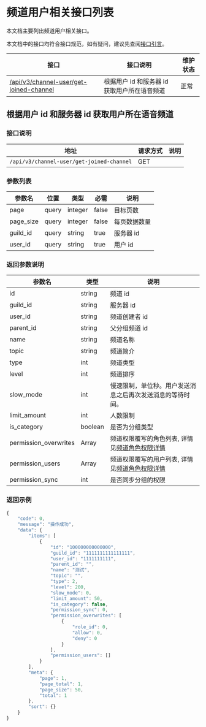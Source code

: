 # 频道用户相关接口列表

本文档主要列出频道用户相关接口。

本文档中的接口均符合接口规范，如有疑问，建议先查阅[接口引言](https://developer.kookapp.cn/doc/reference)。

| 接口                                                                                 | 接口说明                                     | 维护状态 |
| ------------------------------------------------------------------------------------ | -------------------------------------------- | -------- |
| [/api/v3/channel-user/get-joined-channel](#根据用户id和服务器id获取用户所在语音频道) | 根据用户 id 和服务器 id 获取用户所在语音频道 | 正常     |

## 根据用户 id 和服务器 id 获取用户所在语音频道

### 接口说明

| 地址                                      | 请求方式 | 说明 |
| ----------------------------------------- | -------- | ---- |
| `/api/v3/channel-user/get-joined-channel` | GET      |      |

### 参数列表

| 参数名    | 位置  | 类型    | 必需  | 说明         |
| --------- | ----- | ------- | ----- | ------------ |
| page      | query | integer | false | 目标页数     |
| page_size | query | integer | false | 每页数据数量 |
| guild_id  | query | string  | true  | 服务器 id    |
| user_id   | query | string  | true  | 用户 id      |

### 返回参数说明

| 参数名                | 类型    | 说明                                                                                                                                                                     |
| --------------------- | ------- | ------------------------------------------------------------------------------------------------------------------------------------------------------------------------ |
| id                    | string  | 频道 id                                                                                                                                                                  |
| guild_id              | string  | 服务器 id                                                                                                                                                                |
| user_id               | string  | 频道创建者 id                                                                                                                                                            |
| parent_id             | string  | 父分组频道 id                                                                                                                                                            |
| name                  | string  | 频道名称                                                                                                                                                                 |
| topic                 | string  | 频道简介                                                                                                                                                                 |
| type                  | int     | 频道类型                                                                                                                                                                 |
| level                 | int     | 频道排序                                                                                                                                                                 |
| slow_mode             | int     | 慢速限制，单位秒。用户发送消息之后再次发送消息的等待时间。                                                                                                               |
| limit_amount          | int     | 人数限制                                                                                                                                                                 |
| is_category           | boolean | 是否为分组类型                                                                                                                                                           |
| permission_overwrites | Array   | 频道权限覆写的角色列表, 详情见[频道角色权限详情](https://developer.kookapp.cn/doc/http/channel#%E9%A2%91%E9%81%93%E8%A7%92%E8%89%B2%E6%9D%83%E9%99%90%E8%AF%A6%E6%83%85) |
| permission_users      | Array   | 频道权限覆写的用户列表, 详情见[频道角色权限详情](https://developer.kookapp.cn/doc/http/channel#%E9%A2%91%E9%81%93%E8%A7%92%E8%89%B2%E6%9D%83%E9%99%90%E8%AF%A6%E6%83%85) |
| permission_sync       | int     | 是否同步分组的权限                                                                                                                                                       |

### 返回示例

```javascript
{
    "code": 0,
    "message": "操作成功",
    "data": {
        "items": [
            {
                "id": "100000000000000",
                "guild_id": "1111111111111111",
                "user_id": "1111111111",
                "parent_id": "",
                "name": "测试",
                "topic": "",
                "type": 2,
                "level": 200,
                "slow_mode": 0,
                "limit_amount": 50,
                "is_category": false,
                "permission_sync": 0,
                "permission_overwrites": [
                    {
                        "role_id": 0,
                        "allow": 0,
                        "deny": 0
                    }
                ],
                "permission_users": []
            }
        ],
        "meta": {
            "page": 1,
            "page_total": 1,
            "page_size": 50,
            "total": 1
        },
        "sort": {}
    }
}
```
